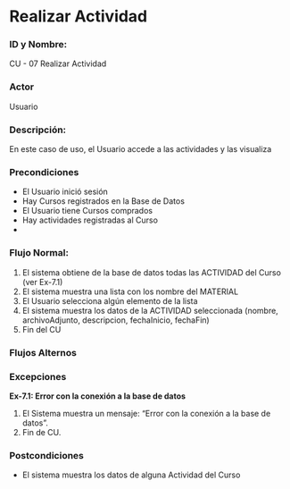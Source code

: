 # Realizar Actividad

### ID y Nombre:

CU - 07 Realizar Actividad

### Actor

Usuario

### Descripción:

En este caso de uso, el Usuario accede a las actividades y las visualiza

### Precondiciones

- El Usuario inició sesión
- Hay Cursos registrados en la Base de Datos
- El Usuario tiene Cursos comprados
- Hay actividades registradas al Curso
- 
### Flujo Normal:

1. El sistema obtiene de la base de datos todas las ACTIVIDAD del Curso (ver Ex-7.1)
2. El sistema muestra una lista con los nombre del MATERIAL
3. El Usuario selecciona algún elemento de la lista
4. El sistema muestra los datos de la ACTIVIDAD seleccionada (nombre, archivoAdjunto, descripcion, fechaInicio, fechaFin)
5. Fin del CU

### Flujos Alternos

### Excepciones

**Ex-7.1: Error con la conexión a la base de datos**

1. El Sistema muestra un mensaje: “Error con la conexión a la base de datos”.
2. Fin de CU.

### Postcondiciones

- El sistema muestra los datos de alguna Actividad del Curso